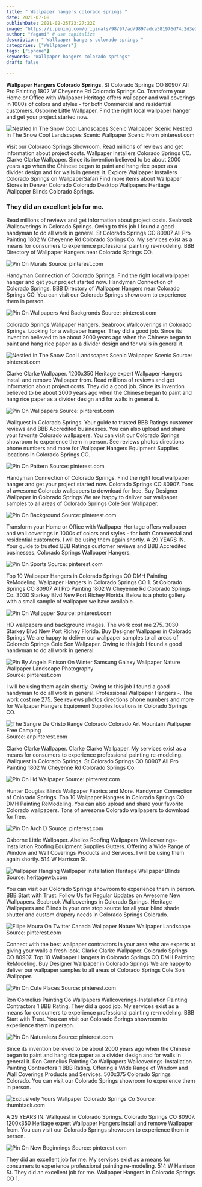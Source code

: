 ```yaml
---
title: " Wallpaper hangers colorado springs "
date: 2021-07-08
publishDate: 2021-02-25T23:27:22Z
image: "https://i.pinimg.com/originals/98/97/ad/9897adca581976d74c2d3e298e00b22b.jpg"
author: "Yagami" # use capitalize
description: " Wallpaper hangers colorado springs "
categories: ["Wallpapers"]
tags: ["iphone"]
keywords: "Wallpaper hangers colorado springs"
draft: false

---
```



**Wallpaper Hangers Colorado Springs**. St Colorado Springs CO 80907 All Pro Painting 1802 W Cheyenne Rd Colorado Springs Co. Transform your Home or Office with Wallpaper Heritage offers wallpaper and wall coverings in 1000s of colors and styles - for both Commercial and residential customers. Osborne Little Wallpaper. Find the right local wallpaper hanger and get your project started now.

![Nestled In The Snow Cool Landscapes Scenic Wallpaper Scenic](https://i.pinimg.com/originals/2b/f1/94/2bf194e9c04fb084d48c74a7749393cc.jpg "Nestled In The Snow Cool Landscapes Scenic Wallpaper Scenic")
Nestled In The Snow Cool Landscapes Scenic Wallpaper Scenic From pinterest.com


Visit our Colorado Springs Showroom. Read millions of reviews and get information about project costs. Wallpaper Installers Colorado Springs CO. Clarke Clarke Wallpaper. Since its invention believed to be about 2000 years ago when the Chinese began to paint and hang rice paper as a divider design and for walls in general it. Explore Wallpaper Installers Colorado Springs on WallpaperSafari Find more items about Wallpaper Stores in Denver Colorado Colorado Desktop Wallpapers Heritage Wallpaper Blinds Colorado Springs.

### They did an excellent job for me.

Read millions of reviews and get information about project costs. Seabrook Wallcoverings in Colorado Springs. Owing to this job I found a good handyman to do all work in general. St Colorado Springs CO 80907 All Pro Painting 1802 W Cheyenne Rd Colorado Springs Co. My services exist as a means for consumers to experience professional painting re-modeling. BBB Directory of Wallpaper Hangers near Colorado Springs CO.


![Pin On Murals](https://i.pinimg.com/600x315/d5/83/fb/d583fbadeae08a23bccb9ececb83eecc.jpg "Pin On Murals")
Source: pinterest.com

Handyman Connection of Colorado Springs. Find the right local wallpaper hanger and get your project started now. Handyman Connection of Colorado Springs. BBB Directory of Wallpaper Hangers near Colorado Springs CO. You can visit our Colorado Springs showroom to experience them in person.

![Pin On Wallpapers And Backgronds](https://i.pinimg.com/originals/7a/e5/7a/7ae57ad04d548b0dcf3104bbef4f55cc.jpg "Pin On Wallpapers And Backgronds")
Source: pinterest.com

Colorado Springs Wallpaper Hangers. Seabrook Wallcoverings in Colorado Springs. Looking for a wallpaper hanger. They did a good job. Since its invention believed to be about 2000 years ago when the Chinese began to paint and hang rice paper as a divider design and for walls in general it.

![Nestled In The Snow Cool Landscapes Scenic Wallpaper Scenic](https://i.pinimg.com/originals/2b/f1/94/2bf194e9c04fb084d48c74a7749393cc.jpg "Nestled In The Snow Cool Landscapes Scenic Wallpaper Scenic")
Source: pinterest.com

Clarke Clarke Wallpaper. 1200x350 Heritage expert Wallpaper Hangers install and remove Wallpaper from. Read millions of reviews and get information about project costs. They did a good job. Since its invention believed to be about 2000 years ago when the Chinese began to paint and hang rice paper as a divider design and for walls in general it.

![Pin On Wallpapers](https://i.pinimg.com/originals/b6/b5/4c/b6b54c439e61fea6b3b685fec1799683.png "Pin On Wallpapers")
Source: pinterest.com

Wallquest in Colorado Springs. Your guide to trusted BBB Ratings customer reviews and BBB Accredited businesses. You can also upload and share your favorite Colorado wallpapers. You can visit our Colorado Springs showroom to experience them in person. See reviews photos directions phone numbers and more for Wallpaper Hangers Equipment Supplies locations in Colorado Springs CO.

![Pin On Pattern](https://i.pinimg.com/736x/2b/ad/7c/2bad7c0eb11fdc2afbce86f6fdf8e196.jpg "Pin On Pattern")
Source: pinterest.com

Handyman Connection of Colorado Springs. Find the right local wallpaper hanger and get your project started now. Colorado Springs CO 80907. Tons of awesome Colorado wallpapers to download for free. Buy Designer Wallpaper in Colorado Springs We are happy to deliver our wallpaper samples to all areas of Colorado Springs Cole Son Wallpaper.

![Pin On Background](https://i.pinimg.com/564x/08/d8/10/08d810949c4a5bc046da4b9cb587d725.jpg "Pin On Background")
Source: pinterest.com

Transform your Home or Office with Wallpaper Heritage offers wallpaper and wall coverings in 1000s of colors and styles - for both Commercial and residential customers. I will be using them again shortly. A 29 YEARS IN. Your guide to trusted BBB Ratings customer reviews and BBB Accredited businesses. Colorado Springs Wallpaper Hangers.

![Pin On Sports](https://i.pinimg.com/originals/bf/9e/ca/bf9eca1c138b7dfaca6be206ac411e23.png "Pin On Sports")
Source: pinterest.com

Top 10 Wallpaper Hangers in Colorado Springs CO DMH Painting ReModeling. Wallpaper Hangers in Colorado Springs CO 1. St Colorado Springs CO 80907 All Pro Painting 1802 W Cheyenne Rd Colorado Springs Co. 3030 Starkey Blvd New Port Richey Florida. Below is a photo gallery with a small sample of wallpaper we have available.

![Pin On Wallpaper](https://i.pinimg.com/474x/41/b9/71/41b971f27f392d3cba59619c24960e31.jpg "Pin On Wallpaper")
Source: pinterest.com

HD wallpapers and background images. The work cost me 275. 3030 Starkey Blvd New Port Richey Florida. Buy Designer Wallpaper in Colorado Springs We are happy to deliver our wallpaper samples to all areas of Colorado Springs Cole Son Wallpaper. Owing to this job I found a good handyman to do all work in general.

![Pin By Angela Finison On Winter Samsung Galaxy Wallpaper Nature Wallpaper Landscape Photography](https://i.pinimg.com/originals/f6/a7/0f/f6a70f1a923a4a72ba60287d8269a4ab.jpg "Pin By Angela Finison On Winter Samsung Galaxy Wallpaper Nature Wallpaper Landscape Photography")
Source: pinterest.com

I will be using them again shortly. Owing to this job I found a good handyman to do all work in general. Professional Wallpaper Hangers -. The work cost me 275. See reviews photos directions phone numbers and more for Wallpaper Hangers Equipment Supplies locations in Colorado Springs CO.

![The Sangre De Cristo Range Colorado Colorado Art Mountain Wallpaper Free Camping](https://i.pinimg.com/originals/6c/93/d2/6c93d263d41d75e7b1ba25dc8a241af8.jpg "The Sangre De Cristo Range Colorado Colorado Art Mountain Wallpaper Free Camping")
Source: ar.pinterest.com

Clarke Clarke Wallpaper. Clarke Clarke Wallpaper. My services exist as a means for consumers to experience professional painting re-modeling. Wallquest in Colorado Springs. St Colorado Springs CO 80907 All Pro Painting 1802 W Cheyenne Rd Colorado Springs Co.

![Pin On Hd Wallpaper](https://i.pinimg.com/originals/19/1f/9c/191f9c1d79c495d77a1abe2b1528f11a.png "Pin On Hd Wallpaper")
Source: pinterest.com

Hunter Douglas Blinds Wallpaper Fabrics and More. Handyman Connection of Colorado Springs. Top 10 Wallpaper Hangers in Colorado Springs CO DMH Painting ReModeling. You can also upload and share your favorite Colorado wallpapers. Tons of awesome Colorado wallpapers to download for free.

![Pin On Arch D](https://i.pinimg.com/originals/44/21/b9/4421b9109f294f2e680aa5b6b5168e6a.jpg "Pin On Arch D")
Source: pinterest.com

Osborne Little Wallpaper. Abellos Roofing Wallpapers Wallcoverings-Installation Roofing Equipment Supplies Gutters. Offering a Wide Range of Window and Wall Coverings Products and Services. I will be using them again shortly. 514 W Harrison St.

![Wallpaper Hanging Wallpaper Installation Heritage Wallpaper Blinds](https://www.heritagewb.com/wp-content/uploads/2014/04/hmpix_big4.jpg "Wallpaper Hanging Wallpaper Installation Heritage Wallpaper Blinds")
Source: heritagewb.com

You can visit our Colorado Springs showroom to experience them in person. BBB Start with Trust. Follow Us for Regular Updates on Awesome New Wallpapers. Seabrook Wallcoverings in Colorado Springs. Heritage Wallpapers and Blinds is your one stop source for all your blind shade shutter and custom drapery needs in Colorado Springs Colorado.

![Filipe Moura On Twitter Canada Wallpaper Nature Wallpaper Landscape](https://i.pinimg.com/originals/9e/53/2b/9e532ba411e0adecbca0ed1e8646b38a.jpg "Filipe Moura On Twitter Canada Wallpaper Nature Wallpaper Landscape")
Source: pinterest.com

Connect with the best wallpaper contractors in your area who are experts at giving your walls a fresh look. Clarke Clarke Wallpaper. Colorado Springs CO 80907. Top 10 Wallpaper Hangers in Colorado Springs CO DMH Painting ReModeling. Buy Designer Wallpaper in Colorado Springs We are happy to deliver our wallpaper samples to all areas of Colorado Springs Cole Son Wallpaper.

![Pin On Cute Places](https://i.pinimg.com/originals/c5/24/0b/c5240bc9b83704580115eedf4cae45c1.jpg "Pin On Cute Places")
Source: pinterest.com

Ron Cornelius Painting Co Wallpapers Wallcoverings-Installation Painting Contractors 1 BBB Rating. They did a good job. My services exist as a means for consumers to experience professional painting re-modeling. BBB Start with Trust. You can visit our Colorado Springs showroom to experience them in person.

![Pin On Naturaleza](https://i.pinimg.com/originals/ad/94/48/ad9448724942b98d5a42d006cad35dba.jpg "Pin On Naturaleza")
Source: pinterest.com

Since its invention believed to be about 2000 years ago when the Chinese began to paint and hang rice paper as a divider design and for walls in general it. Ron Cornelius Painting Co Wallpapers Wallcoverings-Installation Painting Contractors 1 BBB Rating. Offering a Wide Range of Window and Wall Coverings Products and Services. 500x375 Colorado Springs Colorado. You can visit our Colorado Springs showroom to experience them in person.

![Exclusively Yours Wallpaper Colorado Springs Co](https://production-next-images-cdn.thumbtack.com/i/417558689697603586/desktop/standard/fullscreen "Exclusively Yours Wallpaper Colorado Springs Co")
Source: thumbtack.com

A 29 YEARS IN. Wallquest in Colorado Springs. Colorado Springs CO 80907. 1200x350 Heritage expert Wallpaper Hangers install and remove Wallpaper from. You can visit our Colorado Springs showroom to experience them in person.

![Pin On New Beginnings](https://i.pinimg.com/originals/98/97/ad/9897adca581976d74c2d3e298e00b22b.jpg "Pin On New Beginnings")
Source: pinterest.com

They did an excellent job for me. My services exist as a means for consumers to experience professional painting re-modeling. 514 W Harrison St. They did an excellent job for me. Wallpaper Hangers in Colorado Springs CO 1.

